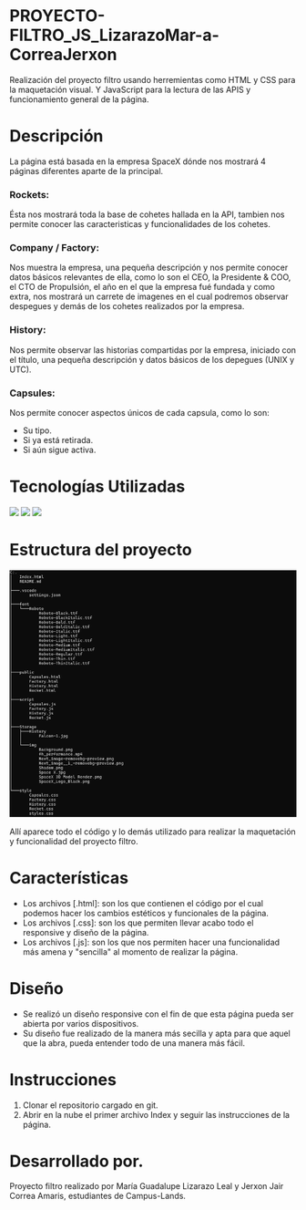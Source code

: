 # PROYECTO-FILTRO_JS_LizarazoMar-a-CorreaJerxon

Realización del proyecto filtro usando herremientas como HTML y CSS para la maquetación visual. Y JavaScript para la lectura de las APIS y funcionamiento general de la página.

# Descripción

La página está basada en la empresa SpaceX dónde nos mostrará 4 páginas  diferentes aparte de la principal.

### Rockets:
Ésta nos mostrará toda la base de cohetes hallada en la API, tambien nos permite conocer las caracteristicas y funcionalidades de los cohetes.

### Company / Factory:
Nos muestra la empresa, una pequeña descripción y nos permite conocer datos básicos relevantes de ella, como lo son el CEO, la Presidente & COO, el CTO de Propulsión, el año en el que la empresa fué fundada y como extra, nos mostrará un carrete de imagenes en el cual podremos observar despegues y demás de los cohetes realizados por la empresa.

### History:
Nos permite observar las historias compartidas por la empresa, iniciado con el título, una pequeña descripción y datos básicos de los depegues (UNIX y UTC).

### Capsules:
Nos permite conocer aspectos únicos de cada capsula, como lo son:
* Su tipo.
* Si ya está retirada.
* Si aún sigue activa.

# Tecnologías Utilizadas

<image src="https://img.shields.io/badge/HTML5-E34F26?style=for-the-badge&logo=html5&logoColor=white">
<image src="https://img.shields.io/badge/CSS3-1572B6?style=for-the-badge&logo=css3&logoColor=white">
<image src="https://img.shields.io/badge/JavaScript-323330?style=for-the-badge&logo=javascript&logoColor=F7DF1E">

# Estructura del proyecto
![alt text](image.png)

Allí aparece todo el código y lo demás utilizado para realizar la maquetación y funcionalidad del proyecto filtro.

# Características

* Los archivos [.html]: son los que contienen el código por el cual podemos hacer los cambios estéticos y funcionales de la página.
* Los archivos [.css]: son los que permiten llevar acabo todo el responsive y diseño de la página.
* Los archivos [.js]: son los que nos permiten hacer una funcionalidad más amena y "sencilla" al momento de realizar la página.

# Diseño

* Se realizó un diseño responsive con el fin de que esta página pueda ser abierta por varios dispositivos.
* Su diseño fue realizado de la manera más secilla y apta para que aquel que la abra, pueda entender todo de una manera más fácil.

# Instrucciones
1. Clonar el repositorio cargado en git.
2. Abrir en la nube el primer archivo Index y seguir las instrucciones de la página.

# Desarrollado por.
Proyecto filtro realizado por María Guadalupe Lizarazo Leal y Jerxon Jair Correa Amaris, estudiantes de Campus-Lands.

